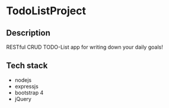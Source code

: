 # TodoListProject
## Description
RESTful CRUD TODO-List app for writing down your daily goals!


## Tech stack
- nodejs
- expressjs
- bootstrap 4
- jQuery
